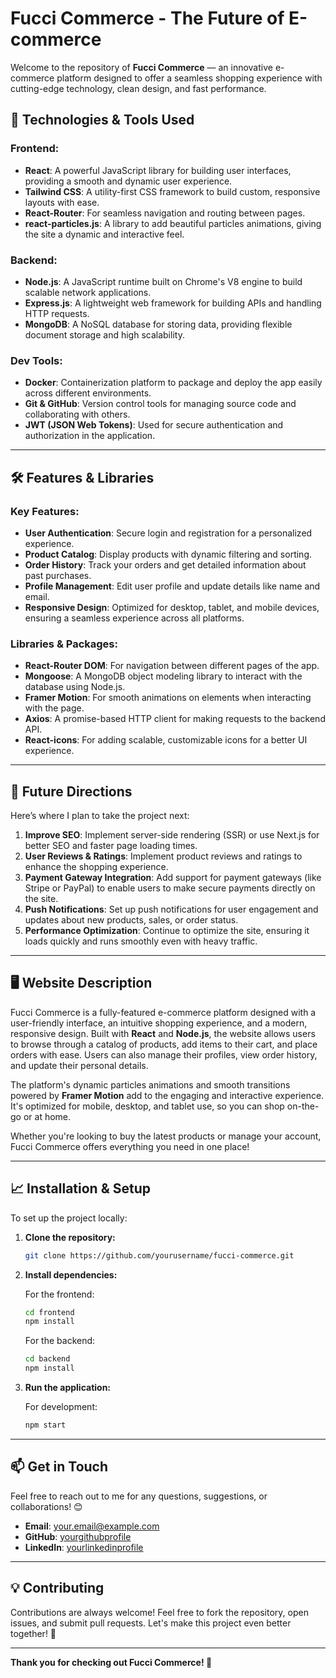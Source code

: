 
# **Fucci Commerce - The Future of E-commerce**

Welcome to the repository of **Fucci Commerce** — an innovative e-commerce platform designed to offer a seamless shopping experience with cutting-edge technology, clean design, and fast performance.

## **🔧 Technologies & Tools Used**

### **Frontend:**
- **React**: A powerful JavaScript library for building user interfaces, providing a smooth and dynamic user experience.
- **Tailwind CSS**: A utility-first CSS framework to build custom, responsive layouts with ease.
- **React-Router**: For seamless navigation and routing between pages.
- **react-particles.js**: A library to add beautiful particles animations, giving the site a dynamic and interactive feel.

### **Backend:**
- **Node.js**: A JavaScript runtime built on Chrome's V8 engine to build scalable network applications.
- **Express.js**: A lightweight web framework for building APIs and handling HTTP requests.
- **MongoDB**: A NoSQL database for storing data, providing flexible document storage and high scalability.

### **Dev Tools:**
- **Docker**: Containerization platform to package and deploy the app easily across different environments.
- **Git & GitHub**: Version control tools for managing source code and collaborating with others.
- **JWT (JSON Web Tokens)**: Used for secure authentication and authorization in the application.

---

## **🛠️ Features & Libraries**

### **Key Features:**
- **User Authentication**: Secure login and registration for a personalized experience.
- **Product Catalog**: Display products with dynamic filtering and sorting.
- **Order History**: Track your orders and get detailed information about past purchases.
- **Profile Management**: Edit user profile and update details like name and email.
- **Responsive Design**: Optimized for desktop, tablet, and mobile devices, ensuring a seamless experience across all platforms.

### **Libraries & Packages:**
- **React-Router DOM**: For navigation between different pages of the app.
- **Mongoose**: A MongoDB object modeling library to interact with the database using Node.js.
- **Framer Motion**: For smooth animations on elements when interacting with the page.
- **Axios**: A promise-based HTTP client for making requests to the backend API.
- **React-icons**: For adding scalable, customizable icons for a better UI experience.

---

## **🚀 Future Directions**
Here’s where I plan to take the project next:

1. **Improve SEO**: Implement server-side rendering (SSR) or use Next.js for better SEO and faster page loading times.
2. **User Reviews & Ratings**: Implement product reviews and ratings to enhance the shopping experience.
3. **Payment Gateway Integration**: Add support for payment gateways (like Stripe or PayPal) to enable users to make secure payments directly on the site.
4. **Push Notifications**: Set up push notifications for user engagement and updates about new products, sales, or order status.
5. **Performance Optimization**: Continue to optimize the site, ensuring it loads quickly and runs smoothly even with heavy traffic.

---

## **🖥️ Website Description**

Fucci Commerce is a fully-featured e-commerce platform designed with a user-friendly interface, an intuitive shopping experience, and a modern, responsive design. Built with **React** and **Node.js**, the website allows users to browse through a catalog of products, add items to their cart, and place orders with ease. Users can also manage their profiles, view order history, and update their personal details.

The platform's dynamic particles animations and smooth transitions powered by **Framer Motion** add to the engaging and interactive experience. It's optimized for mobile, desktop, and tablet use, so you can shop on-the-go or at home.

Whether you're looking to buy the latest products or manage your account, Fucci Commerce offers everything you need in one place!

---

## **📈 Installation & Setup**

To set up the project locally:

1. **Clone the repository:**

   ```bash
   git clone https://github.com/yourusername/fucci-commerce.git


2. **Install dependencies:**

   For the frontend:

   ```bash
   cd frontend
   npm install
   ```

   For the backend:

   ```bash
   cd backend
   npm install
   ```

3. **Run the application:**

   For development:

   ```bash
   npm start
   ```

---

## **📫 Get in Touch**
Feel free to reach out to me for any questions, suggestions, or collaborations! 😊

- **Email**: your.email@example.com
- **GitHub**: [yourgithubprofile](https://github.com/yourusername)
- **LinkedIn**: [yourlinkedinprofile](https://linkedin.com/in/yourprofile)

---

## **💡 Contributing**

Contributions are always welcome! Feel free to fork the repository, open issues, and submit pull requests. Let's make this project even better together! 🙌

---

**Thank you for checking out Fucci Commerce! 🚀**
```
